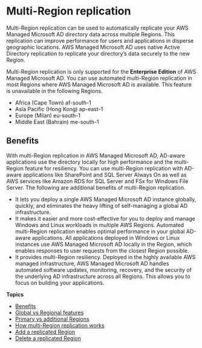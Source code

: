 # Multi\-Region replication<a name="ms_ad_configure_multi_region_replication"></a>

Multi\-Region replication can be used to automatically replicate your AWS Managed Microsoft AD directory data across multiple Regions\. This replication can improve performance for users and applications in disperse geographic locations\. AWS Managed Microsoft AD uses native Active Directory replication to replicate your directory’s data securely to the new Region\. 

Multi\-Region replication is only supported for the **Enterprise Edition** of AWS Managed Microsoft AD\. You can use automated multi\-Region replication in most Regions where AWS Managed Microsoft AD is available\. This feature is unavailable in the following Regions\.
+ Africa \(Cape Town\) af\-south\-1
+ Asia Pacific \(Hong Kong\) ap\-east\-1
+ Europe \(Milan\) eu\-south\-1
+ Middle East \(Bahrain\) me\-south\-1

## Benefits<a name="multi-region-benefits"></a>

With multi\-Region replication in AWS Managed Microsoft AD, AD\-aware applications use the directory locally for high performance and the multi\-Region feature for resiliency\. You can use multi\-Region replication with AD\-aware applications like SharePoint and SQL Server Always On as well as AWS services like Amazon RDS for SQL Server and FSx for Windows File Server\. The following are additional benefits of multi\-Region replication\.
+ It lets you deploy a single AWS Managed Microsoft AD instance globally, quickly, and eliminates the heavy lifting of self\-managing a global AD infrastructure\. 
+ It makes it easier and more cost\-effective for you to deploy and manage Windows and Linux workloads in multiple AWS Regions\. Automated multi\-Region replication enables optimal performance in your global AD\-aware applications\. All applications deployed in Windows or Linux instances use AWS Managed Microsoft AD locally in the Region, which enables responses to user requests from the closest Region possible\.
+ It provides multi\-Region resiliency\. Deployed in the highly available AWS managed infrastructure, AWS Managed Microsoft AD handles automated software updates, monitoring, recovery, and the security of the underlying AD infrastructure across all Regions\. This allows you to focus on building your applications\.

**Topics**
+ [Benefits](#multi-region-benefits)
+ [Global vs Regional features](multi-region-global-region-features.md)
+ [Primary vs additional Regions](multi-region-global-primary-additional.md)
+ [How multi\-Region replication works](multi-region-how-it-works.md)
+ [Add a replicated Region](multi-region-add-region.md)
+ [Delete a replicated Region](multi-region-delete-region.md)